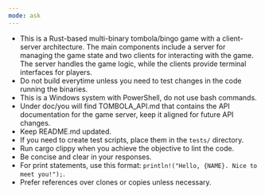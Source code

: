 ```yaml
---
mode: ask
---
```

- This is a Rust-based multi-binary tombola/bingo game with a client-server architecture. The main components include a server for managing the game state and two clients for interacting with the game. The server handles the game logic, while the clients provide terminal interfaces for players.
- Do not build everytime unless you need to test changes in the code running the binaries.
- This is a Windows system with PowerShell, do not use bash commands.
- Under doc/you will find TOMBOLA_API.md that contains the API documentation for the game server, keep it aligned for future API changes.
- Keep README.md updated.
- If you need to create test scripts, place them in the `tests/` directory.
- Run cargo clippy when you achieve the objective to lint the code.
- Be concise and clear in your responses.
- For print statements, use this format: `println!("Hello, {NAME}. Nice to meet you!");`.
- Prefer references over clones or copies unless necessary.